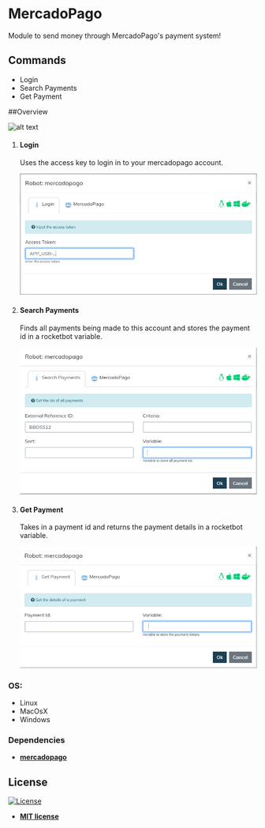 # MercadoPago
Module to send money through MercadoPago's payment system!

## Commands
<ul class="commands_readme">
    <li>Login</li>
    <li>Search Payments</li>
    <li>Get Payment</li>
</ul>

##Overview

![alt text](https://raw.githubusercontent.com/rocketbot-cl/Mercadopago/master/example/mercadopagocommands.png)

1. #### Login
	Uses the access key to login in to your mercadopago account.
	
	![Login](example/mercadopago1.png)
	
2. #### Search Payments
	Finds all payments being made to this account and stores the payment id in a rocketbot variable.
	
	![Search Payments](example/mercadopago2.png)
	
3. #### Get Payment
	Takes in a payment id and returns the payment details in a rocketbot variable.
	
	![Get Payment](example/mercadopago3.png)
	
### OS:
  - Linux
  - MacOsX
  - Windows
 
### Dependencies
- [**mercadopago**](https://pypi.org/project/mercadopago/)
<h2>License</h2>

<p><a href="http://badges.mit-license.org" rel="nofollow"><img src="https://camo.githubusercontent.com/107590fac8cbd65071396bb4d04040f76cde5bde/687474703a2f2f696d672e736869656c64732e696f2f3a6c6963656e73652d6d69742d626c75652e7376673f7374796c653d666c61742d737175617265" alt="License" data-canonical-src="http://img.shields.io/:license-mit-blue.svg?style=flat-square" style="max-width:100%;"></a></p>

<ul>
  <li><strong><a href="http://opensource.org/licenses/mit-license.php" rel="nofollow">MIT license</a></strong></li>
</ul>  
